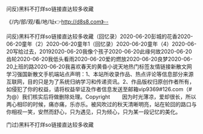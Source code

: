 问反)黑料不打烊so链接直达较多收藏

《/内/部/观/看/地/址👉http://d8s8.com》--

问反)黑料不打烊so链接直达较多收藏（回忆录）2020-06-20彭城的花香2020-06-20童年（2）2020-06-20童年1（回忆录）2020-06-20童年（4）2020-06-20写给过去，20192020-06-20我像个孩子2020-06-20此缘何故2020-06-20齿轮2020-06-20我低头看雨2020-06-20爱的燃放2020-06-20良梦2020-06-20上班的路2020-06-20我喜欢春天的黄昏小说天地热门标签友情链接新散文网学习强国新散文手机端站点声明：1、本站所收录作品、热点评论等信息部分来源互联网，目的只是为了系统归纳学习和传递资讯。2、作品版权归原创作者所有，如侵犯了你的权益，请将权益举证及作者信息发送至邮箱vip9369#126.com（#为@）我们核实后将做删除处理。Copyright
　　因为时光薄凉，爱却很长，所以两心相印的时候，痛亦痛，乐亦乐。被风吹过的秋天清晰明亮，站在轮回的路口与你相视一笑，安然而舒心，只为遇见，只为倾心，只为某一段记忆的美化。





门过)黑料不打烊so链接直达较多收藏
